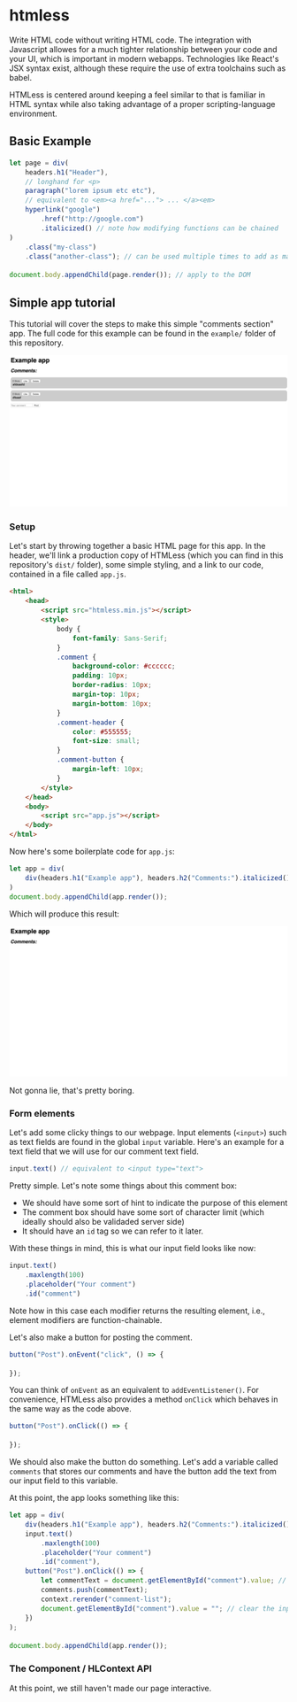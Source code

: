 # htmless

Write HTML code without writing HTML code. The integration with Javascript allowes for a much tighter relationship between your code and your UI, which is important in modern webapps. Technologies like React's JSX syntax exist, although these require the use of extra toolchains such as babel.

HTMLess is centered around keeping a feel similar to that is familiar in HTML syntax while also taking advantage of a proper scripting-language environment.

## Basic Example

```js
let page = div(
    headers.h1("Header"),
    // longhand for <p>
    paragraph("lorem ipsum etc etc"),
    // equivalent to <em><a href="..."> ... </a><em>
    hyperlink("google")
        .href("http://google.com")
        .italicized() // note how modifying functions can be chained
)
    .class("my-class")
    .class("another-class"); // can be used multiple times to add as many classes as you want

document.body.appendChild(page.render()); // apply to the DOM
```

## Simple app tutorial

This tutorial will cover the steps to make this simple "comments section" app. The full code for this example can be found in the `example/` folder of this repository.

![screenshot](https://raw.githubusercontent.com/iahuang/htmless/master/example/screenshots/result.png)

### Setup

Let's start by throwing together a basic HTML page for this app. In the header, we'll link a production copy of HTMLess (which you can find in this repository's `dist/` folder), some simple styling, and a link to our code, contained in a file called `app.js`.

```html
<html>
    <head>
        <script src="htmless.min.js"></script>
        <style>
            body {
                font-family: Sans-Serif;
            }
            .comment {
                background-color: #cccccc;
                padding: 10px;
                border-radius: 10px;
                margin-top: 10px;
                margin-bottom: 10px;
            }
            .comment-header {
                color: #555555;
                font-size: small;
            }
            .comment-button {
                margin-left: 10px;
            }
        </style>
    </head>
    <body>
        <script src="app.js"></script>
    </body>
</html>
```

Now here's some boilerplate code for `app.js`:

```js
let app = div(
    div(headers.h1("Example app"), headers.h2("Comments:").italicized())
)
document.body.appendChild(app.render());
```

Which will produce this result:

![screenshot](https://raw.githubusercontent.com/iahuang/htmless/master/example/screenshots/step1.png)

Not gonna lie, that's pretty boring.

### Form elements

Let's add some clicky things to our webpage. Input elements (`<input>`) such as text fields are found in the global `input` variable. Here's an example for a text field that we will use for our comment text field.

```js
input.text() // equivalent to <input type="text">
```

Pretty simple. Let's note some things about this comment box:

- We should have some sort of hint to indicate the purpose of this element
- The comment box should have some sort of character limit (which ideally should also be validaded server side)
- It should have an `id` tag so we can refer to it later.

With these things in mind, this is what our input field looks like now:

```js
input.text()
    .maxlength(100)
    .placeholder("Your comment")
    .id("comment")
```

Note how in this case each modifier returns the resulting element, i.e., element modifiers are function-chainable.

Let's also make a button for posting the comment.

```js
button("Post").onEvent("click", () => {

});
```

You can think of `onEvent` as an equivalent to `addEventListener()`. For convenience, HTMLess also provides a method `onClick` which behaves in the same way as the code above.

```js
button("Post").onClick(() => {

});
```

We should also make the button do something. Let's add a variable called `comments` that stores our comments and have the button add the text from our input field to this variable.

At this point, the app looks something like this:

```js
let app = div(
    div(headers.h1("Example app"), headers.h2("Comments:").italicized()),
    input.text()
        .maxlength(100)
        .placeholder("Your comment")
        .id("comment"),
    button("Post").onClick(() => {
        let commentText = document.getElementById("comment").value; // get the content of our input field
        comments.push(commentText);
        context.rerender("comment-list");
        document.getElementById("comment").value = ""; // clear the input field afterwards
    })
);

document.body.appendChild(app.render());
```

### The Component / HLContext API

At this point, we still haven't made our page interactive.